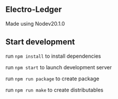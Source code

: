 ## Electro-Ledger

Made using Nodev20.1.0

## Start development

run `npm install` to install dependencies

run `npm start` to launch development server

run `npm run package` to create package

run `npm run make` to create distributables
